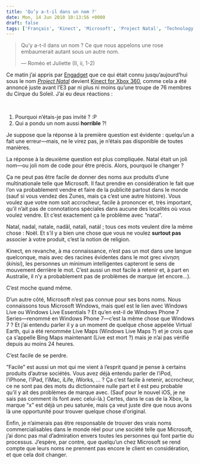```yaml
---
title: 'Qu’y a-t-il dans un nom ?'
date: Mon, 14 Jun 2010 10:13:56 +0000
draft: false
tags: ['Français', 'Kinect', 'Microsoft', 'Project Natal', 'Technology', 'User Experience', 'Xbox 360']
---
```


> Qu’y a-t-il dans un nom ? Ce que nous appelons une rose embaumerait autant sous un autre nom.
> 
> — Roméo et Juliette (II, ii, 1-2)

Ce matin j’ai appris par [Engadget](http://www.engadget.com/2010/06/13/microsoft-kinect-revealed-project-natal-finally-gets-a-name/) que ce qui était connu jusqu’aujourd’hui sous le nom [_Project Natal_](http://en.wikipedia.org/wiki/Project_Natal) devient [Kinect for Xbox 360](http://www.xbox.com/en-US/community/events/e3/kinect.htm), comme cela a été annoncé juste avant l’E3 par ni plus ni moins qu’une troupe de 76 membres du Cirque du Soleil. J’ai eu deux réactions :

 

1.  Pourquoi n’étais-je pas invité ? :P
2.  Qui a pondu un nom aussi **horrible** ?!

Je suppose que la réponse à la première question est évidente : quelqu’un a fait une erreur—mais, ne le virez pas, je n’étais pas disponible de toutes manières.

La réponse à la deuxième question est plus compliquée. Natal était un joli nom—ou joli nom de code pour être précis. Alors, pourquoi le changer ?

Ça ne peut pas être facile de donner des noms aux produits d’une multinationale telle que Microsoft. Il faut prendre en considération le fait que l’on va probablement vendre et faire de la publicité partout dans le monde (sauf si vous vendez des Zunes, mais ça c’est une autre histoire). Vous voulez que votre nom soit accrocheur, facile à prononcer et, très important, qu’il n’ait pas de connotations spéciales dans aucune des localités où vous voulez vendre. Et c’est exactement ça le problème avec “natal”.

Natal, nadal, natale, nadâl, natali, natál ; tous ces mots veulent dire la même chose : Noël. Et s’il y a bien une chose que vous ne voulez **surtout pas** associer à votre produit, c’est la notion de religion.

Kinect, en revanche, à ma connaissance, n’est pas un mot dans une langue quelconque, mais avec des racines évidentes dans le mot grec κίνηση (_kínisi_), les personnes un minimum intelligentes capteront le sens de mouvement derrière le mot. C’est aussi un mot facile à retenir et, à part en Australie, il n’y a probablement pas de problèmes de marque (et encore…).

C’est moche quand même.

D’un autre côté, Microsoft n’est pas connue pour ses bons noms. Nous connaissons tous Microsoft Windows, mais quel est le lien avec Windows Live ou Windows Live Essentials ? Et qu’en est-il de Windows Phone 7 Series—renommé en Windows Phone 7—c’est la même chose que Windows 7 ? Et j’ai entendu parler il y a un moment de quelque chose appelée Virtual Earth, qui a été renommée Live Maps (Windows Live Maps ?) et je crois que ça s’appelle Bing Maps maintenant (Live est mort ?) mais je n’ai pas vérifié depuis au moins 24 heures.

C’est facile de se perdre.

”Facile” est aussi un mot qui me vient à l’esprit quand je pense à certains produits d’autrse sociétés. Vous avez déjà entendu parler de l’iPod, l’iPhone, l’iPad, l’iMac, iLife, iWorks, … ? Ça c’est facile à retenir, accrocheur, ce ne sont pas des mots du dictionnaire nulle part et il est peu probable qu’il y ait des problèmes de marque avec. (Sauf pour le nouvel iOS, je ne sais pas comment ils font avec celui-là.) Certes, dans le cas de la Xbox, la marque “x” est déjà un peu saturée, mais ça veut juste dire que nous avons là une opportunité pour trouver quelque chose d’original.

Enfin, je n’aimerais pas être responsable de trouver des vrais noms commercialisables dans le monde réel pour une société telle que Microsoft, j’ai donc pas mal d’admiration envers toutes les personnes qui font partie du processus. J’espère, par contre, que quelqu’un chez Microsoft se rend compte que leurs noms ne prennent pas encore le client en considération, et que cela doit changer.